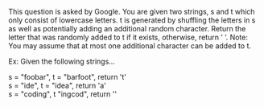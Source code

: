 This question is asked by Google. You are given two strings, s and t which only consist of lowercase letters. t is generated by shuffling the letters in s as well as potentially adding an additional random character. Return the letter that was randomly added to t if it exists, otherwise, return ’  ‘.
Note: You may assume that at most one additional character can be added to t.

Ex: Given the following strings...

s = "foobar", t = "barfoot", return 't'   
s = "ide", t = "idea", return 'a'   
s = "coding", t "ingcod", return ''  
